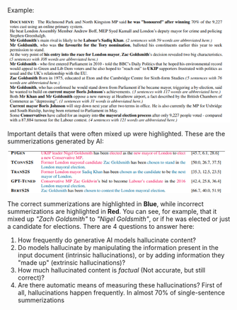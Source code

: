 


Example:



![Image](./Media/SummExampFull.png)



Important details that were often mixed up were highlighted.
These are the summerizations generated by AI:



![Image2](./Media/SummExamp.png)



The correct summerizations are highlighted in **Blue**, while incorrect summerizations are highlighted in **Red**. You can see, for example, that it mixed up _"Zach Goldsmith"_ to _"Nigel Goldsmith"_, or if he was elected or just a candidate for elections.
There are 4 questions to answer here:
1. How frequently do generative AI models hallucinate content?
2. Do models hallucinate by manipulating the information present in the input document (intrinsic hallucinations), or by adding information they "made up" (extrinsic hallucinations)?
3. How much hallucinated content is _factual_ (Not accurate, but still correct)?
4. Are there automatic means of measuring these hallucinations?
First of all, hallucinations happen frequently. In almost 70% of single-sentence summerizations